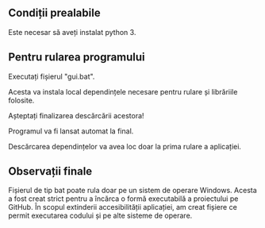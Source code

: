 ## **Condiții prealabile**  

  Este necesar să aveți instalat python 3.

## **Pentru rularea programului**

  Executați fișierul "gui.bat".
  
  Acesta va instala local dependințele necesare pentru rulare și librăriile folosite.
  
  Așteptați finalizarea descărcării acestora!
  
  Programul va fi lansat automat la final.
  
  Descărcarea dependințelor va avea loc doar la prima rulare a aplicației.

## **Observații finale**

  Fișierul de tip bat poate rula doar pe un sistem de operare Windows. Acesta a fost creat strict pentru a încărca o formă executabilă a proiectului pe GitHub. 
În scopul extinderii accesibilității aplicației, am creat fișiere ce permit executarea codului și pe alte sisteme de operare. 
